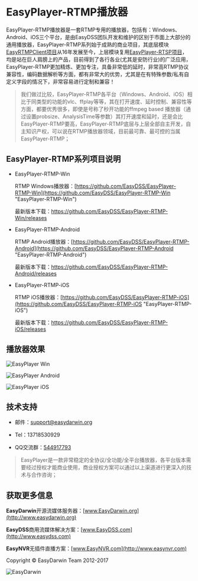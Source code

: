 # EasyPlayer-RTMP播放器 #

EasyPlayer-RTMP播放器是一套RTMP专用的播放器，包括有：Windows、Android、iOS三个平台，是由EasyDSS团队开发和维护的区别于市面上大部分的通用播放器，EasyPlayer-RTMP系列始于成熟的商业项目，其底层模块[EasyRTMPClient项目](https://github.com/EasyDSS/EasyRTMPClient "EasyRTMPClient")从16年发展至今，上层模块复用[EasyPlayer-RTSP项目](https://github.com/EasyDSS/EasyPlayer-RTSP "EasyPlayer-RTSP")，均是站在巨人肩膀上的产品，目前得到了各行各业(尤其是安防行业)的广泛应用，EasyPlayer-RTMP更加精炼、更加专注，具备非常低的延时，非常高RTMP协议兼容性，编码数据解析等方面，都有非常大的优势，尤其是在有特殊参数/私有自定义字段的情况下，非常容易进行定制和兼容！

> 我们做过比较，EasyPlayer-RTMP各平台（Windows、Android、iOS）相比于同类型的功能的vlc、ffplay等等，其在打开速度、延时控制、兼容性等方面，都要优秀很多，即使是号称了秒开功能的ffmpeg based 播放器（通过设置probsize、AnalysisTime等参数）其打开速度和延时，还是会比EasyPlayer-RTMP要高，EasyPlayer-RTMP底层与上层全部自主开发，自主知识产权，可以说在RTMP播放器领域，目前最可靠、最可控的当属EasyPlayer-RTMP；


## EasyPlayer-RTMP系列项目说明 ##

- EasyPlayer-RTMP-Win

	RTMP Windows播放器：[https://github.com/EasyDSS/EasyPlayer-RTMP-Win](https://github.com/EasyDSS/EasyPlayer-RTMP-Win "EasyPlayer-RTMP-Win")

	最新版本下载：https://github.com/EasyDSS/EasyPlayer-RTMP-Win/releases

- EasyPlayer-RTMP-Android

	RTMP Android播放器：[https://github.com/EasyDSS/EasyPlayer-RTMP-Android](https://github.com/EasyDSS/EasyPlayer-RTMP-Android "EasyPlayer-RTMP-Android")

	最新版本下载：https://github.com/EasyDSS/EasyPlayer-RTMP-Android/releases

- EasyPlayer-RTMP-iOS

	RTMP iOS播放器：[https://github.com/EasyDSS/EasyPlayer-RTMP-iOS](https://github.com/EasyDSS/EasyPlayer-RTMP-iOS "EasyPlayer-RTMP-iOS")

	最新版本下载：https://github.com/EasyDSS/EasyPlayer-RTMP-iOS/releases



## 播放器效果 ##

![EasyPlayer Win](http://www.easydarwin.org/github/images/easyplayer20160908171027.png)

![EasyPlayer Android](https://raw.githubusercontent.com/EasyDarwin/EasyPlayer_Android/master/EasyPlayer/screenshot/single_video.jpg?raw=true)

![EasyPlayer iOS](http://www.easydarwin.org/github/images/easyplayeriosdemo20170310.jpg)


## 技术支持 ##

- 邮件：[support@easydarwin.org](mailto:support@easydarwin.org) 

- Tel：13718530929

- QQ交流群：[544917793](http://jq.qq.com/?_wv=1027&k=2IDkJId "EasyPlayer")

> EasyPlayer是一款非常稳定的全协议/全功能/全平台播放器，各平台版本需要经过授权才能商业使用，商业授权方案可以通过以上渠道进行更深入的技术与合作咨询；


## 获取更多信息 ##

**EasyDarwin**开源流媒体服务器：[www.EasyDarwin.org](http://www.easydarwin.org)

**EasyDSS**商用流媒体解决方案：[www.EasyDSS.com](http://www.easydss.com)

**EasyNVR**无插件直播方案：[www.EasyNVR.com](http://www.easynvr.com)

Copyright &copy; EasyDarwin Team 2012-2017

![EasyDarwin](http://www.easydarwin.org/skin/easydarwin/images/wx_qrcode.jpg)
